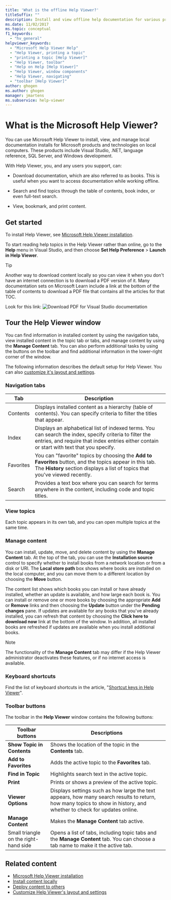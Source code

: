 ```yaml
---
title: 'What is the offline Help Viewer?'
titleSuffix: ""
description: Install and view offline help documentation for various products and technologies such as Visual Studio and .NET with the Microsoft Help Viewer.
ms.date: 11/02/2017
ms.topic: conceptual
f1_keywords:
  - "hv_general"
helpviewer_keywords:
  - "Microsoft Help Viewer Help"
  - "Help Viewer, printing a topic"
  - "printing a topic [Help Viewer]"
  - "Help Viewer, toolbar"
  - "Help on Help [Help Viewer]"
  - "Help Viewer, window components"
  - "Help Viewer, navigating"
  - "toolbar [Help Viewer]"
author: ghogen
ms.author: ghogen
manager: jmartens
ms.subservice: help-viewer
---
```

# What is the Microsoft Help Viewer? 


You can use Microsoft Help Viewer to install, view, and manage local documentation installs for Microsoft products and technologies on local computers. These products include Visual Studio, .NET, language reference, SQL Server, and Windows development. 

With Help Viewer, you, and any users you support, can:

- Download documentation, which are also referred to as books. This is useful when you want to access documentation while working offline. 

- Search and find topics through the table of contents, book index, or even full-text search. 

- View, bookmark, and print content.


## Get started 

To install Help Viewer, see [Microsoft Help Viewer installation](../help-viewer/installation.md). 

To start reading help topics in the Help Viewer rather than online, go to the **Help** menu in Visual Studio, and then choose **Set Help Preference** > **Launch in Help Viewer**.

> [!TIP]
> Another way to download content locally so you can view it when you don't have an internet connection is to download a PDF version of it. Many documentation sets on Microsoft Learn include a link at the bottom of the table of contents to download a PDF file that contains all the articles for that TOC.
>
> Look for this link:
> ![Download PDF for Visual Studio documentation](media/overview/download-pdf.png)

## Tour the Help Viewer window

You can find information in installed content by using the navigation tabs, view installed content in the topic tab or tabs, and manage content by using the **Manage Content** tab. You can also perform additional tasks by using the buttons on the toolbar and find additional information in the lower-right corner of the window.

The following information describes the default setup for Help Viewer. You can also [customize it's layout and settings](../help-viewer/customize.md).

### Navigation tabs

|Tab|Description|
|---|-----------|
|Contents|Displays installed content as a hierarchy (table of contents). You can specify criteria to filter the titles that appear.|
|Index|Displays an alphabetical list of indexed terms. You can search the index, specify criteria to filter the entries, and require that index entries either contain or start with text that you specify.|
|Favorites|You can "favorite" topics by choosing the **Add to Favorites** button, and the topics appear in this tab. The **History** section displays a list of topics that you've viewed recently.|
|Search|Provides a text box where you can search for terms anywhere in the content, including code and topic titles.|

### View topics

Each topic appears in its own tab, and you can open multiple topics at the same time.

### Manage content

You can install, update, move, and delete content by using the **Manage Content** tab. At the top of the tab, you can use the **Installation source** control to specify whether to install books from a network location or from a disk or URI. The **Local store path** box shows where books are installed on the local computer, and you can move them to a different location by choosing the **Move** button.

The content list shows which books you can install or have already installed, whether an update is available, and how large each book is. You can install or remove one or more books by choosing the appropriate **Add** or **Remove** links and then choosing the **Update** button under the **Pending changes** pane. If updates are available for any books that you've already installed, you can refresh that content by choosing the **Click here to download now** link at the bottom of the window. In addition, all installed books are refreshed if updates are available when you install additional books.

> [!NOTE]
> The functionality of the **Manage Content** tab may differ if the Help Viewer administrator deactivates these features, or if no internet access is available.

### Keyboard shortcuts

Find the list of keyboard shortcuts in the article, "[Shortcut keys in Help Viewer](shortcut-keys.md)".

### Toolbar buttons

The toolbar in the **Help Viewer** window contains the following buttons:

| Toolbar buttons | Descriptions |
|-----------------|--------------|
| **Show Topic in Contents**|Shows the location of the topic in the **Contents** tab.|
| **Add to Favorites**|Adds the active topic to the **Favorites** tab.|
| **Find in Topic**|Highlights search text in the active topic.|
| **Print**|Prints or shows a preview of the active topic.|
| **Viewer Options**|Displays settings such as how large the text appears, how many search results to return, how many topics to show in history, and whether to check for updates online.|
| **Manage Content**|Makes the **Manage Content** tab active.|
| Small triangle on the right-hand side|Opens a list of tabs, including topic tabs and the **Manage Content** tab. You can choose a tab name to make it the active tab.|


## Related content

- [Microsoft Help Viewer installation](../help-viewer/installation.md)
- [Install content locally](../help-viewer/install-manage-local-content.md)
- [Deploy content to others](../help-viewer/administrator-guide.md)
- [Customize Help Viewer's layout and settings](../help-viewer/customize.md)
